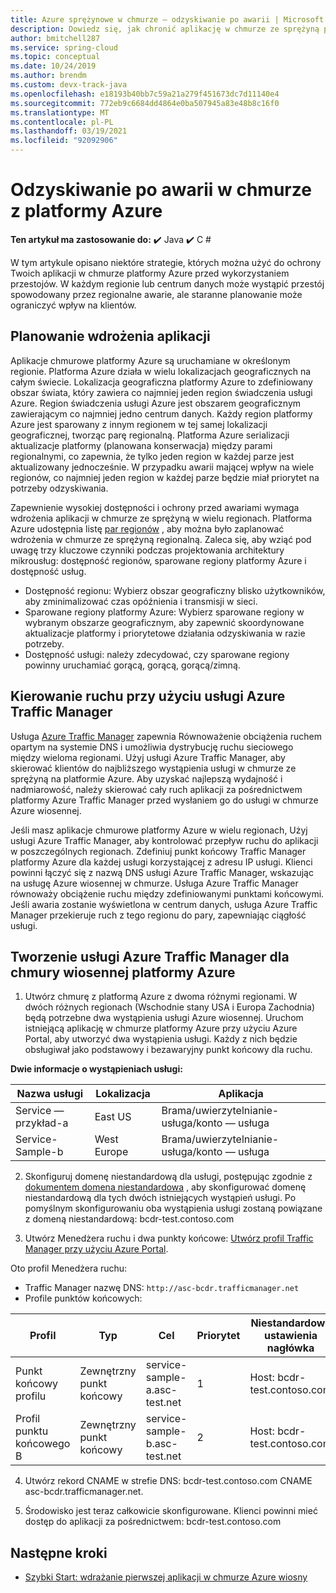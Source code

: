 ```yaml
---
title: Azure sprężynowe w chmurze — odzyskiwanie po awarii | Microsoft Docs
description: Dowiedz się, jak chronić aplikację w chmurze ze sprężyną przed awarią regionalną
author: bmitchell287
ms.service: spring-cloud
ms.topic: conceptual
ms.date: 10/24/2019
ms.author: brendm
ms.custom: devx-track-java
ms.openlocfilehash: e18193b40bb7c59a21a279f451673dc7d11140e4
ms.sourcegitcommit: 772eb9c6684dd4864e0ba507945a83e48b8c16f0
ms.translationtype: MT
ms.contentlocale: pl-PL
ms.lasthandoff: 03/19/2021
ms.locfileid: "92092906"
---
```

# <a name="azure-spring-cloud-disaster-recovery"></a>Odzyskiwanie po awarii w chmurze z platformy Azure

**Ten artykuł ma zastosowanie do:** ✔️ Java ✔️ C #

W tym artykule opisano niektóre strategie, których można użyć do ochrony Twoich aplikacji w chmurze platformy Azure przed wykorzystaniem przestojów.  W każdym regionie lub centrum danych może wystąpić przestój spowodowany przez regionalne awarie, ale staranne planowanie może ograniczyć wpływ na klientów.

## <a name="plan-your-application-deployment"></a>Planowanie wdrożenia aplikacji

Aplikacje chmurowe platformy Azure są uruchamiane w określonym regionie.  Platforma Azure działa w wielu lokalizacjach geograficznych na całym świecie. Lokalizacja geograficzna platformy Azure to zdefiniowany obszar świata, który zawiera co najmniej jeden region świadczenia usługi Azure. Region świadczenia usługi Azure jest obszarem geograficznym zawierającym co najmniej jedno centrum danych.  Każdy region platformy Azure jest sparowany z innym regionem w tej samej lokalizacji geograficznej, tworząc parę regionalną. Platforma Azure serializacji aktualizacje platformy (planowana konserwacja) między parami regionalnymi, co zapewnia, że tylko jeden region w każdej parze jest aktualizowany jednocześnie. W przypadku awarii mającej wpływ na wiele regionów, co najmniej jeden region w każdej parze będzie miał priorytet na potrzeby odzyskiwania.

Zapewnienie wysokiej dostępności i ochrony przed awariami wymaga wdrożenia aplikacji w chmurze ze sprężyną w wielu regionach.  Platforma Azure udostępnia listę [par regionów](../best-practices-availability-paired-regions.md) , aby można było zaplanować wdrożenia w chmurze ze sprężyną regionalną.  Zaleca się, aby wziąć pod uwagę trzy kluczowe czynniki podczas projektowania architektury mikrousług: dostępność regionów, sparowane regiony platformy Azure i dostępność usług.

*  Dostępność regionu: Wybierz obszar geograficzny blisko użytkowników, aby zminimalizować czas opóźnienia i transmisji w sieci.
*  Sparowane regiony platformy Azure: Wybierz sparowane regiony w wybranym obszarze geograficznym, aby zapewnić skoordynowane aktualizacje platformy i priorytetowe działania odzyskiwania w razie potrzeby.
*  Dostępność usługi: należy zdecydować, czy sparowane regiony powinny uruchamiać gorącą, gorącą, gorącą/zimną.

## <a name="use-azure-traffic-manager-to-route-traffic"></a>Kierowanie ruchu przy użyciu usługi Azure Traffic Manager

Usługa [Azure Traffic Manager](../traffic-manager/traffic-manager-overview.md) zapewnia Równoważenie obciążenia ruchem opartym na systemie DNS i umożliwia dystrybucję ruchu sieciowego między wieloma regionami.  Użyj usługi Azure Traffic Manager, aby skierować klientów do najbliższego wystąpienia usługi w chmurze ze sprężyną na platformie Azure.  Aby uzyskać najlepszą wydajność i nadmiarowość, należy skierować cały ruch aplikacji za pośrednictwem platformy Azure Traffic Manager przed wysłaniem go do usługi w chmurze Azure wiosennej.

Jeśli masz aplikacje chmurowe platformy Azure w wielu regionach, Użyj usługi Azure Traffic Manager, aby kontrolować przepływ ruchu do aplikacji w poszczególnych regionach.  Zdefiniuj punkt końcowy Traffic Manager platformy Azure dla każdej usługi korzystającej z adresu IP usługi. Klienci powinni łączyć się z nazwą DNS usługi Azure Traffic Manager, wskazując na usługę Azure wiosennej w chmurze.  Usługa Azure Traffic Manager równoważy obciążenie ruchu między zdefiniowanymi punktami końcowymi.  Jeśli awaria zostanie wyświetlona w centrum danych, usługa Azure Traffic Manager przekieruje ruch z tego regionu do pary, zapewniając ciągłość usługi.

## <a name="create-azure-traffic-manager-for-azure-spring-cloud"></a>Tworzenie usługi Azure Traffic Manager dla chmury wiosennej platformy Azure

1. Utwórz chmurę z platformą Azure z dwoma różnymi regionami.
W dwóch różnych regionach (Wschodnie stany USA i Europa Zachodnia) będą potrzebne dwa wystąpienia usługi Azure wiosennej. Uruchom istniejącą aplikację w chmurze platformy Azure przy użyciu Azure Portal, aby utworzyć dwa wystąpienia usługi. Każdy z nich będzie obsługiwał jako podstawowy i bezawaryjny punkt końcowy dla ruchu. 

**Dwie informacje o wystąpieniach usługi:**

| Nazwa usługi | Lokalizacja | Aplikacja |
|--|--|--|
| Service — przykład-a | East US | Brama/uwierzytelnianie-usługa/konto — usługa |
| Service-Sample-b | West Europe | Brama/uwierzytelnianie-usługa/konto — usługa |

2. Skonfiguruj domenę niestandardową dla usługi, postępując zgodnie z [dokumentem domena niestandardowa](spring-cloud-tutorial-custom-domain.md) , aby skonfigurować domenę niestandardową dla tych dwóch istniejących wystąpień usługi. Po pomyślnym skonfigurowaniu oba wystąpienia usługi zostaną powiązane z domeną niestandardową: bcdr-test.contoso.com

3. Utwórz Menedżera ruchu i dwa punkty końcowe: [Utwórz profil Traffic Manager przy użyciu Azure Portal](../traffic-manager/quickstart-create-traffic-manager-profile.md).

Oto profil Menedżera ruchu:
* Traffic Manager nazwę DNS: `http://asc-bcdr.trafficmanager.net`
* Profile punktów końcowych: 

| Profil | Typ | Cel | Priorytet | Niestandardowe ustawienia nagłówka |
|--|--|--|--|--|
| Punkt końcowy profilu | Zewnętrzny punkt końcowy | service-sample-a.asc-test.net | 1 | Host: bcdr-test.contoso.com |
| Profil punktu końcowego B | Zewnętrzny punkt końcowy | service-sample-b.asc-test.net | 2 | Host: bcdr-test.contoso.com |

4. Utwórz rekord CNAME w strefie DNS: bcdr-test.contoso.com CNAME asc-bcdr.trafficmanager.net. 

5. Środowisko jest teraz całkowicie skonfigurowane. Klienci powinni mieć dostęp do aplikacji za pośrednictwem: bcdr-test.contoso.com

## <a name="next-steps"></a>Następne kroki

* [Szybki Start: wdrażanie pierwszej aplikacji w chmurze Azure wiosny](spring-cloud-quickstart.md)
